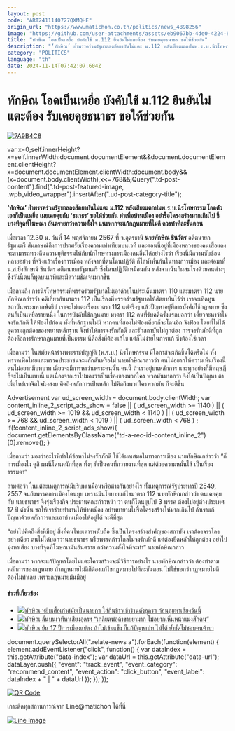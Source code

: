 ```yaml
---
layout: post
code: "ART2411140727QXMQHE"
origin_url: "https://www.matichon.co.th/politics/news_4898256"
image: "https://github.com/user-attachments/assets/eb9067bb-4de0-4224-86b7-d976730c8ada"
title: "ทักษิณ โอดเป็นเหยื่อ บังคับใช้ ม.112 ยืนยันไม่แตะต้อง รับเคยคุยธนาธร ขอให้ช่วยกัน"
description: "‘ทักษิณ’ ย้ำพรรคร่วมรัฐบาลลงสัตยาบันไม่แตะ ม.112 หลังเสียงแตกปมพ.ร.บ.นิรโทษกรรม โอดตัวเองก็เป็นเหยื่อ เผยเคยคุยกับ ‘ธนาธร’ ขอให้ช่วยกัน ทำเพื่อบ้านเมือง"
category: "POLITICS"
language: "th"
date: 2024-11-14T07:42:07.604Z
---
```


# ทักษิณ โอดเป็นเหยื่อ บังคับใช้ ม.112 ยืนยันไม่แตะต้อง รับเคยคุยธนาธร ขอให้ช่วยกัน

[![](https://www.matichon.co.th/wp-content/uploads/2024/11/7A9B4C8.jpg "7A9B4C8")](https://www.matichon.co.th/wp-content/uploads/2024/11/7A9B4C8.jpg)

var x=0;self.innerHeight?x=self.innerWidth:document.documentElement&&document.documentElement.clientHeight?x=document.documentElement.clientWidth:document.body&&(x=document.body.clientWidth),x<=768&&jQuery(".td-post-content").find(".td-post-featured-image, .wpb\_video\_wrapper").insertAfter(".ud-post-category-title");

**‘ทักษิณ’ ย้ำพรรคร่วมรัฐบาลลงสัตยาบันไม่แตะ ม.112 หลังเสียงแตกปมพ.ร.บ.นิรโทษกรรม โอดตัวเองก็เป็นเหยื่อ เผยเคยคุยกับ ‘ธนาธร’ ขอให้ช่วยกัน ทำเพื่อบ้านเมือง อย่ารื้อโครงสร้างมากเกินไป ชี้บางทีจุดที่โฆษณา อันตรายกว่าความตั้งใจ แนะหากจะแก้กฎหมายที่ไม่ดี ควรทำทีละขั้นตอน**

เมื่อเวลา 12.30 น. วันที่ 14 พฤศจิกายน 2567 ที่ จ.อุดรธานี **นายทักษิณ ชินวัตร** อดีตนายกรัฐมนตรี สัมภาษณ์ถึงการปราศรัยเรื่องความเท่าเทียมบนเวที และตอนนี้อยู่ที่เมืองหลวงของคนเสื้อแดง จะสามารถทวงคืนความยุติธรรมให้กับนักโทษทางการเมืองคนอื่นได้อย่างไรว่า เรื่องนี้มีความซับซ้อนหลายอย่าง ที่จริงแล้วเรื่องการเมือง หลังจากที่ตนโดนปฏิวัติ ก็ไล่ห้ำหั่นกันในทางการเมือง และต่อมาที่ น.ส.ยิ่งลักษณ์ ชินวัตร อดีตนายกรัฐมนตรี ซึ่งโดนปฏิวัติเหมือนกัน หลังจากนั้นก็ผสมโรงด้วยคนต่างๆ ซึ่งวันนี้ตนก็พูดบนเวทีและมีความชัดเจนมากขึ้น

เมื่อถามถึง การนิรโทษกรรมที่พรรคร่วมรัฐบาลไม่เอาด้วยในประเด็นมาตรา 110 และมาตรา 112 นายทักษิณกล่าวว่า คดีเกี่ยวกับมาตรา 112 เป็นเรื่องที่พรรคร่วมรัฐบาลให้สัตยาบันไว้ว่า เราจะเทิดทูนสถาบันพระมหากษัตริย์ เราจะไม่แตะเรื่องมาตรา 112 แต่จริงๆ แล้วปัญหาอยู่ที่การบังคับใช้กฎหมาย ซึ่งตนก็เป็นเหยื่อรายหนึ่ง ในการบังคับใช้กฎหมาย มาตรา 112 คนที่รับคดีครั้งแรกบอกว่า เดี๋ยวจะหาว่าไม่จงรักภักดี ให้ฟ้องไปก่อน ทั้งที่หลักฐานไม่มี หากคนที่สองไม่ฟ้องเดี๋ยวก็จะโดนอีก จึงฟ้อง โดยที่ไม่ได้ดูความถูกต้องของพยานหลักฐาน จึงทำให้การจงรักภักดี และรักสถาบันไม่ถูกต้อง การจงรักภักดีที่ถูกต้องคือการรักษากฎหมายที่เป็นธรรม นี่คือสิ่งที่ต้องแก้ไข แต่ก็ไม่ง่ายในการแก้ ซึ่งต้องใช้เวลา

เมื่อถามว่า ในสมัยหน้าร่างพระราชบัญญัติ (พ.ร.บ.) นิรโทษกรรม มีโอกาสจะเกิดขึ้นได้หรือไม่ ทั้งพรรคเพื่อไทยและพรรคประชาชนจะผลักดันหรือไม่ นายทักษิณกล่าวว่า ตนไม่อยากให้ความเห็นเรื่องนี้ ตนไม่อยากมีบทบาท เดี๋ยวจะมีการหาว่าเพราะคนนั้น คนนี้ ถ้าเราอยู่บนหลักการ และทุกอย่างก็มีทฤษฎี ก็จะไม่เป็นแบบนี้ แต่เนื่องจากเราไปมองว่าเป็นเรื่องของพวกใคร พวกมันมากกว่า จึงได้เป็นปัญหา ถ้าเมื่อไหร่เราจิตใจนิ่งสงบ คิดถึงหลักการเป็นหลัก ไม่คิดถึงพวกใครพวกมัน ก็จะดีขึ้น

Advertisement var ud\_screen\_width = document.body.clientWidth; var content\_inline\_2\_script\_ads\_show = false || ( ud\_screen\_width >= 1140 ) || ( ud\_screen\_width >= 1019 && ud\_screen\_width < 1140 ) || ( ud\_screen\_width >= 768 && ud\_screen\_width < 1019 ) || ( ud\_screen\_width < 768 ) ; if(!content\_inline\_2\_script\_ads\_show){ document.getElementsByClassName("td-a-rec-id-content\_inline\_2")\[0\].remove(); }

เมื่อถามว่า มองว่าอะไรที่ทำให้ข้อหาไม่จงรักภักดี ใช้ได้ผลเสมอในทางการเมือง นายทักษิณกล่าวว่า “ก็การเมืองไง ดูสิ ผมนี่โดนหนักที่สุด ทั้งๆ ที่เป็นคนที่ถวายงานที่สุด แต่ด้วยความหมั่นไส้ เป็นเรื่องธรรมดา”

ถามต่อว่า ในแต่ละเหตุการณ์มีบริบทเหมือนหรือต่างกันอย่างไร ทั้งเหตุการณ์รัฐประหารปี 2549, 2557 จนถึงพรรคการเมืองโดนยุบ เพราะมีนโยบายแก้ไขมาตรา 112 นายทักษิณกล่าวว่า ตนเคยคุยกับ นายธนาธร จึงรุ่งเรืองกิจ ประธานคณะก้าวหน้า ว่า ตนก็โดนยุบไป 3 พรรค ต้องไปอยู่ต่างประเทศ 17 ปี ดังนั้น ขอให้เราช่วยทำงานให้บ้านเมือง อย่าพยายามไปรื้อโครงสร้างให้มากเกินไป ถ้าเราแก้ปัญหาด้วยหลักการและเอาบ้านเมืองให้อยู่ได้ จะดีที่สุด

“อย่าไปคิดถึงสิ่งที่มีอยู่ สิ่งที่คนไทยเคารพนับถือ ซึ่งเป็นโครงสร้างสำคัญของสถาบัน เราต้องจรรโลงอย่างเดียว ตนไม่ได้บอกว่านายธนาธร หรือพรรคก้าวไกลไม่จงรักภักดี แต่ต้องยึดหลักให้ถูกต้อง อย่าไปมุ่งหาเสียง บางทีจุดที่โฆษณามันอันตราย กว่าความตั้งใจที่จะทำ” นายทักษิณกล่าว

เมื่อถามว่า หากจะแก้ปัญหาโดยไม่แตะโครงสร้างจะมีวิธีการอย่างไร นายทักษิณกล่าวว่า ต้องทำตามหลักการของกฎหมาย ถ้ากฎหมายไม่ดีก็ต้องแก้ไขกฎหมายไปทีละขั้นตอน ไม่ใช่บอกว่ากฎหมายไม่ดี ต้องไม่ทำเลย เพราะกฎหมายมันมีอยู่

#### ข่าวที่เกี่ยวข้อง

*   [![](https://www.matichon.co.th/wp-content/uploads/2024/11/056412.jpg)ทักษิณ หยิบเสื้อเก่าสมัยเป็นนายกฯ ใส่กินข้าวเช้าร้านดังอุดรฯ ก่อนลุยหาเสียงวันนี้](https://www.matichon.co.th/politics/news_4897616)
*   [![](https://www.matichon.co.th/wp-content/uploads/2024/11/lunbonwaytee1.jpg)ทักษิณ ลั่นบนเวทีหาเสียงอุดรฯ “เกลียดพ่อค้าขายยามาก ไม่อยากเห็นหน้าแม่งสักคน”](https://www.matichon.co.th/politics/news_4897514)
*   [![](https://www.matichon.co.th/wp-content/uploads/2024/11/S__266568.jpg)ทักษิณ ยัน 17 ปีการเมืองแย่ลง ถ้าไม่เข้มแข็ง ก็แก้ปัญหาปท.ไม่ได้ ย้ำชัดไม่ชอบคนค้ายา](https://www.matichon.co.th/politics/news_4897314)

document.querySelectorAll(".relate-news a").forEach(function(element) { element.addEventListener("click", function() { var dataIndex = this.getAttribute("data-index"); var dataUrl = this.getAttribute("data-url"); dataLayer.push({ "event": "track\_event", "event\_category": "recommend\_content", "event\_action": "click\_button", "event\_label": dataIndex + " | " + dataUrl }); }); });

[![QR Code](https://www.matichon.co.th/wp-content/uploads/2023/07/wob1371z.jpg)](https://lin.ee/ht0nDxX)

เกาะติดทุกสถานการณ์จาก Line@matichon ได้ที่นี่

[![Line Image](https://www.matichon.co.th/wp-content/uploads/2023/07/th.png)](https://lin.ee/ht0nDxX)